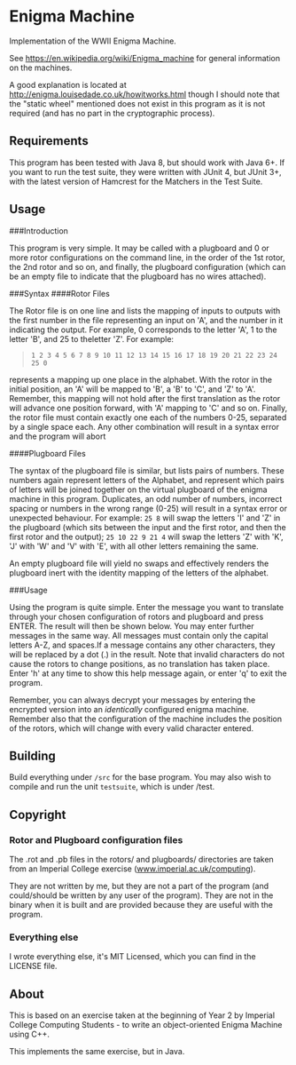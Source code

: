 # Enigma Machine
Implementation of the WWII Enigma Machine.

See <https://en.wikipedia.org/wiki/Enigma_machine> for general information on the machines.

A good explanation is located at <http://enigma.louisedade.co.uk/howitworks.html>
though I should note that the "static wheel" mentioned does not exist in this
program as it is not required (and has no part in the cryptographic process).

## Requirements

This program has been tested with Java 8, but should work with Java 6+.
If you want to run the test suite, they were written with JUnit 4, but JUnit 3+,
with the latest version of Hamcrest for the Matchers in the Test Suite.

## Usage
###Introduction

This program is very simple. It may be called with a plugboard
and 0 or more rotor configurations on the command line, in the
order of the 1st rotor, the 2nd rotor and so on, and finally,
the plugboard configuration (which can be an empty file to
indicate that the plugboard has no wires attached).

###Syntax
####Rotor Files

The Rotor file is on one line and lists the mapping of inputs to
outputs with the first number in the file representing an input on
'A', and the number in it indicating the output. For example, 0
corresponds to the letter 'A', 1 to the letter 'B', and 25 to theletter 'Z'. For example:
>`1 2 3 4 5 6 7 8 9 10 11 12 13 14 15 16 17 18 19 20 21 22 23 24 25 0`

represents a mapping up one place in the alphabet. With the rotor in
the initial position, an 'A' will be mapped to 'B', a 'B' to 'C',
and 'Z' to 'A'.
Remember, this mapping will not hold after the first translation as
the rotor will advance one position forward, with 'A' mapping to 'C'
and so on.
Finally, the rotor file must contain exactly one each of the numbers 0-25, separated by a single space each. Any other
combination will result in a syntax error and the program will abort

####Plugboard Files

The syntax of the plugboard file is similar, but lists pairs of
numbers. These numbers again represent letters of the Alphabet, and
represent which pairs of letters will be joined together on the
virtual plugboard of the enigma machine in this program. Duplicates,
an odd number of numbers, incorrect spacing or numbers in the wrong
range (0-25) will result in a syntax error or unexpected behaviour. For example:
`25 8`
will swap the letters 'I' and 'Z' in the plugboard (which sits between the input
and the first rotor, and then the first rotor and the output); `25 10 22 9 21 4`
will swap the letters 'Z' with 'K', 'J' with 'W' and 'V' with 'E', with all other
 letters remaining the same.


An empty plugboard file will yield no swaps and effectively renders the plugboard
inert with the identity mapping of the letters of the alphabet.

###Usage

Using the program is quite simple. Enter the message you want to
translate through your chosen configuration of rotors and plugboard
and press ENTER. The result will then be shown below. You may enter
further messages in the same way.
All messages must contain only the capital letters A-Z, and spaces.If a message contains any other characters, they will be replaced
by a dot (.) in the result. Note that invalid characters do not
cause the rotors to change positions, as no translation has taken
place.
Enter 'h' at any time to show this help message again,
or enter 'q' to exit the program.

Remember, you can always decrypt your messages by entering the
encrypted version into an *identically* configured enigma machine.
Remember also that the configuration of the machine includes the
position of the rotors, which will change with every valid character
entered.

## Building
Build everything under `/src` for the base program. You may also wish to compile
and run the unit `testsuite`, which is under /test.

## Copyright

### Rotor and Plugboard configuration files
The .rot and .pb files in the rotors/ and plugboards/ directories
are taken from an Imperial College exercise (www.imperial.ac.uk/computing).

They are not written by me, but they are not a part of the program
(and could/should be written by any user of the program). They are not in the
binary when it is built and are provided because they are useful with the program.

### Everything else
I wrote everything else, it's MIT Licensed, which you can find in the LICENSE
file.

## About
This is based on an exercise taken at the beginning of Year 2 by Imperial
College Computing Students - to write an object-oriented Enigma Machine 
using C++. 

This implements the same exercise, but in Java.